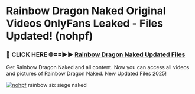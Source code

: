 # Rainbow Dragon Naked Original Videos 0nlyFans Leaked - Files Updated! (nohpf)

<h3>🔴 CLICK HERE 🌐==►► <a href="https://tinyurl.com/up5wt9bj" rel="nofollow">Rainbow Dragon Naked Updated Files</a></h3>

Get Rainbow Dragon Naked and all content. Now you can access all videos and pictures of Rainbow Dragon Naked. New Updated Files 2025!

[![nohpf](https://i.imgur.com/ABiUzMV.gif)](https://tinyurl.com/up5wt9bj)
rainbow six siege naked